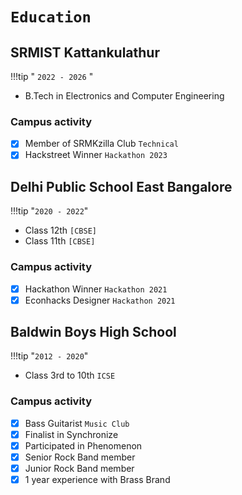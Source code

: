 # __`Education`__

## SRMIST Kattankulathur 

!!!tip " `2022 - 2026` "
- B.Tech in Electronics and Computer Engineering

### Campus activity
- [x] Member of SRMKzilla Club `Technical`
- [x] Hackstreet Winner `Hackathon 2023`

## Delhi Public School East Bangalore 
!!!tip "`2020 - 2022`"
- Class 12th `[CBSE]`
- Class 11th `[CBSE]`

### Campus activity
- [x] Hackathon Winner `Hackathon 2021`
- [x] Econhacks Designer `Hackathon 2021`

## Baldwin Boys High School
!!!tip "`2012 - 2020`"
- Class 3rd to 10th `ICSE`

### Campus activity
- [x] Bass Guitarist `Music Club`
- [x] Finalist in Synchronize 
- [x] Participated in Phenomenon
- [x] Senior Rock Band member
- [x] Junior Rock Band member
- [x] 1 year experience with Brass Brand